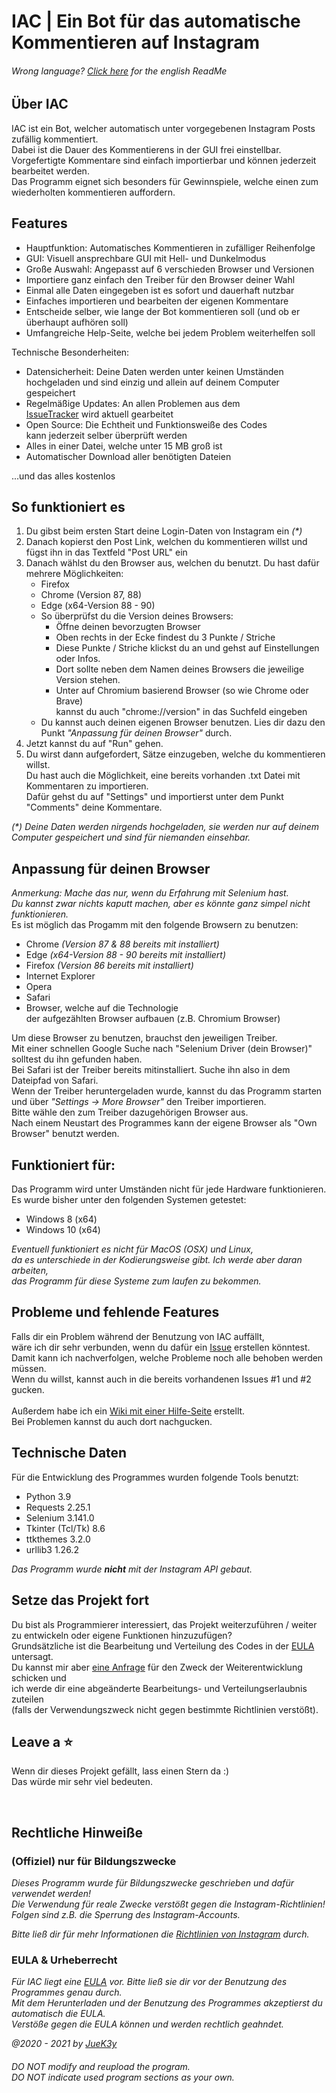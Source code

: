 # IAC | Ein Bot für das automatische Kommentieren auf Instagram

###### _Wrong language? [Click here](README.md) for the english ReadMe_

## Über IAC
IAC ist ein Bot, welcher automatisch unter vorgegebenen Instagram Posts zufällig kommentiert.
<br>Dabei ist die Dauer des Kommentierens in der GUI frei einstellbar.
<br>Vorgefertigte Kommentare sind einfach importierbar und können jederzeit bearbeitet werden.
<br>Das Programm eignet sich besonders für Gewinnspiele, welche einen zum wiederholten kommentieren auffordern.


## Features
- Hauptfunktion: Automatisches Kommentieren in zufälliger Reihenfolge
- GUI: Visuell ansprechbare GUI mit Hell- und Dunkelmodus
- Große Auswahl: Angepasst auf 6 verschieden Browser und Versionen
- Importiere ganz einfach den Treiber für den Browser deiner Wahl
- Einmal alle Daten eingegeben ist es sofort und dauerhaft nutzbar
- Einfaches importieren und bearbeiten der eigenen Kommentare
- Entscheide selber, wie lange der Bot kommentieren soll (und ob er überhaupt aufhören soll)
- Umfangreiche Help-Seite, welche bei jedem Problem weiterhelfen soll

Technische Besonderheiten:
- Datensicherheit: Deine Daten werden unter keinen Umständen
  <br>hochgeladen und sind einzig und allein auf deinem Computer gespeichert
- Regelmäßige Updates: An allen Problemen aus dem
  <br>[IssueTracker](https://github.com/JueK3y/Instagram-automated-commenting/issues) wird aktuell gearbeitet
- Open Source: Die Echtheit und Funktionsweiße des Codes
  <br>kann jederzeit selber überprüft werden
- Alles in einer Datei, welche unter 15 MB groß ist
- Automatischer Download aller benötigten Dateien

...und das alles kostenlos


## So funktioniert es
1. Du gibst beim ersten Start deine Login-Daten von Instagram ein _(*)_
2. Danach kopierst den Post Link, welchen du kommentieren willst und fügst ihn in das Textfeld "Post URL" ein
3. Danach wählst du den Browser aus, welchen du benutzt. Du hast dafür mehrere Möglichkeiten:
    - Firefox
    - Chrome (Version 87, 88)
    - Edge (x64-Version 88 - 90)
   - So überprüfst du die Version deines Browsers:
      - Öffne deinen bevorzugten Browser
      - Oben rechts in der Ecke findest du 3 Punkte / Striche
      - Diese Punkte / Striche klickst du an und gehst auf Einstellungen oder Infos.
      - Dort sollte neben dem Namen deines Browsers die jeweilige Version stehen.
      - Unter auf Chromium basierend Browser (so wie Chrome oder Brave)
        <br>kannst du auch "chrome://version" in das Suchfeld eingeben
    - Du kannst auch deinen eigenen Browser benutzen. Lies dir dazu den Punkt _"Anpassung für deinen Browser"_ durch.
4. Jetzt kannst du auf "Run" gehen.
5. Du wirst dann aufgefordert, Sätze einzugeben, welche du kommentieren willst.
   <br>Du hast auch die Möglichkeit, eine bereits vorhanden .txt Datei mit Kommentaren zu importieren.
   <br>Dafür gehst du auf "Settings" und importierst unter dem Punkt "Comments" deine Kommentare.

_(*) Deine Daten werden nirgends hochgeladen, sie werden nur auf deinem Computer gespeichert und sind für niemanden einsehbar._


## Anpassung für deinen Browser
_Anmerkung: Mache das nur, wenn du Erfahrung mit Selenium hast.
<br>Du kannst zwar nichts kaputt machen, aber es könnte ganz simpel nicht funktionieren._
<br>Es ist möglich das Progamm mit den folgende Browsern zu benutzen:
- Chrome _(Version 87 & 88 bereits mit installiert)_
- Edge _(x64-Version 88 - 90 bereits mit installiert)_
- Firefox _(Version 86 bereits mit installiert)_
- Internet Explorer
- Opera
- Safari
- Browser, welche auf die Technologie<br>der aufgezählten Browser aufbauen (z.B. Chromium Browser)

Um diese Browser zu benutzen, brauchst den jeweiligen Treiber.
<br>Mit einer schnellen Google Suche nach "Selenium Driver (dein Browser)" solltest du ihn gefunden haben.
<br>Bei Safari ist der Treiber bereits mitinstalliert. Suche ihn also in dem Dateipfad von Safari.
<br>Wenn der Treiber heruntergeladen wurde, kannst du das Programm starten
<br>und über _"Settings -> More Browser"_ den Treiber importieren.
<br>Bitte wähle den zum Treiber dazugehörigen Browser aus.
<br>Nach einem Neustart des Programmes kann der eigene Browser als "Own Browser" benutzt werden.


## Funktioniert für:
Das Programm wird unter Umständen nicht für jede Hardware funktionieren.
<br>Es wurde bisher unter den folgenden Systemen getestet:
- Windows 8 (x64)
- Windows 10 (x64)


_Eventuell funktioniert es nicht für MacOS (OSX) und Linux,
<br>da es unterschiede in der Kodierungsweise gibt. Ich werde aber daran arbeiten,
<br>das Programm für diese Systeme zum laufen zu bekommen._


## Probleme und fehlende Features
Falls dir ein Problem während der Benutzung von IAC auffällt,
<br>wäre ich dir sehr verbunden, wenn du dafür ein [Issue](https://github.com/JueK3y/Instagram-automated-commenting/issues) erstellen könntest.
<br>Damit kann ich nachverfolgen, welche Probleme noch alle behoben werden müssen.
<br>Wenn du willst, kannst auch in die bereits vorhandenen Issues #1 und #2 gucken.
<br>
<br>Außerdem habe ich ein [Wiki mit einer Hilfe-Seite](https://github.com/JueK3y/Instagram-automated-commenting/wiki) erstellt.
<br>Bei Problemen kannst du auch dort nachgucken.


## Technische Daten
Für die Entwicklung des Programmes wurden folgende Tools benutzt:

- Python 3.9
- Requests 2.25.1
- Selenium 3.141.0
- Tkinter (Tcl/Tk) 8.6
- ttkthemes 3.2.0
- urllib3 1.26.2

_Das Programm wurde **nicht** mit der Instagram API gebaut._

## Setze das Projekt fort
Du bist als Programmierer interessiert, das Projekt weiterzuführen / weiter zu entwickeln oder eigene Funktionen hinzuzufügen?
<br>Grundsätzliche ist die Bearbeitung und Verteilung des Codes in der [EULA](https://github.com/JueK3y/Instagram-automated-commenting/wiki/EULA) untersagt.
<br>Du kannst mir aber [eine Anfrage](https://juek3y.com/de/contact/business) für den Zweck der Weiterentwicklung schicken und
<br>ich werde dir eine abgeänderte Bearbeitungs- und Verteilungserlaubnis zuteilen
<br>(falls der Verwendungszweck nicht gegen bestimmte Richtlinien verstößt).

## Leave a ⭐
Wenn dir dieses Projekt gefällt, lass einen Stern da :)
<br>Das würde mir sehr viel bedeuten.

<br>

## Rechtliche Hinweiße
### (Offiziel) nur für Bildungszwecke
_Dieses Programm wurde für Bildungszwecke geschrieben und dafür verwendet werden!
<br>Die Verwendung für reale Zwecke verstößt gegen die Instagram-Richtlinien!
<br>Folgen sind z.B. die Sperrung des Instagram-Accounts._

_Bitte ließ dir für mehr Informationen die [Richtlinien von Instagram](https://help.instagram.com/477434105621119/Instagram) durch._


### EULA & Urheberrecht
_Für IAC liegt eine [EULA](EULA.md) vor. Bitte ließ sie dir vor der Benutzung des Programmes genau durch.
<br>Mit dem Herunterladen und der Benutzung des Programmes akzeptierst du automatisch die EULA.
<br>Verstöße gegen die EULA können und werden rechtlich geahndet._

_@2020 - 2021 by [JueK3y](https://juek3y.com)_

###### _DO NOT modify and reupload the program.<br>DO NOT indicate used program sections as your own._
